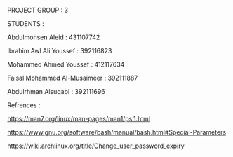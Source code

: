 PROJECT GROUP : 3

STUDENTS :

Abdulmohsen Aleid : 431107742

Ibrahim Awl Ali Youssef : 392116823

Mohammed Ahmed Youssef : 412117634

Faisal Mohammed Al-Musaimeer : 392111887

Abdulrhman Alsuqabi : 392111696

Refrences : 

https://man7.org/linux/man-pages/man1/ps.1.html

https://www.gnu.org/software/bash/manual/bash.html#Special-Parameters

https://wiki.archlinux.org/title/Change_user_password_expiry

